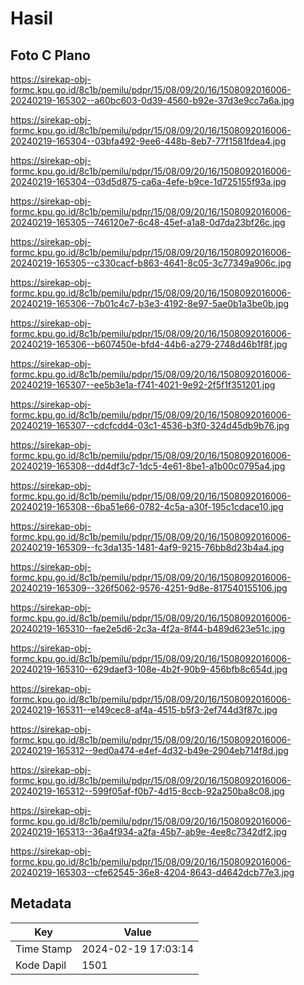 # Hasil

## Foto C Plano

https://sirekap-obj-formc.kpu.go.id/8c1b/pemilu/pdpr/15/08/09/20/16/1508092016006-20240219-165302--a60bc603-0d39-4560-b92e-37d3e9cc7a6a.jpg

https://sirekap-obj-formc.kpu.go.id/8c1b/pemilu/pdpr/15/08/09/20/16/1508092016006-20240219-165304--03bfa492-9ee6-448b-8eb7-77f1581fdea4.jpg

https://sirekap-obj-formc.kpu.go.id/8c1b/pemilu/pdpr/15/08/09/20/16/1508092016006-20240219-165304--03d5d875-ca6a-4efe-b9ce-1d725155f93a.jpg

https://sirekap-obj-formc.kpu.go.id/8c1b/pemilu/pdpr/15/08/09/20/16/1508092016006-20240219-165305--746120e7-6c48-45ef-a1a8-0d7da23bf26c.jpg

https://sirekap-obj-formc.kpu.go.id/8c1b/pemilu/pdpr/15/08/09/20/16/1508092016006-20240219-165305--c330cacf-b863-4641-8c05-3c77349a906c.jpg

https://sirekap-obj-formc.kpu.go.id/8c1b/pemilu/pdpr/15/08/09/20/16/1508092016006-20240219-165306--7b01c4c7-b3e3-4192-8e97-5ae0b1a3be0b.jpg

https://sirekap-obj-formc.kpu.go.id/8c1b/pemilu/pdpr/15/08/09/20/16/1508092016006-20240219-165306--b607450e-bfd4-44b6-a279-2748d46b1f8f.jpg

https://sirekap-obj-formc.kpu.go.id/8c1b/pemilu/pdpr/15/08/09/20/16/1508092016006-20240219-165307--ee5b3e1a-f741-4021-9e92-2f5f1f351201.jpg

https://sirekap-obj-formc.kpu.go.id/8c1b/pemilu/pdpr/15/08/09/20/16/1508092016006-20240219-165307--cdcfcdd4-03c1-4536-b3f0-324d45db9b76.jpg

https://sirekap-obj-formc.kpu.go.id/8c1b/pemilu/pdpr/15/08/09/20/16/1508092016006-20240219-165308--dd4df3c7-1dc5-4e61-8be1-a1b00c0795a4.jpg

https://sirekap-obj-formc.kpu.go.id/8c1b/pemilu/pdpr/15/08/09/20/16/1508092016006-20240219-165308--6ba51e66-0782-4c5a-a30f-195c1cdace10.jpg

https://sirekap-obj-formc.kpu.go.id/8c1b/pemilu/pdpr/15/08/09/20/16/1508092016006-20240219-165309--fc3da135-1481-4af9-9215-76bb8d23b4a4.jpg

https://sirekap-obj-formc.kpu.go.id/8c1b/pemilu/pdpr/15/08/09/20/16/1508092016006-20240219-165309--326f5062-9576-4251-9d8e-817540155106.jpg

https://sirekap-obj-formc.kpu.go.id/8c1b/pemilu/pdpr/15/08/09/20/16/1508092016006-20240219-165310--fae2e5d6-2c3a-4f2a-8f44-b489d623e51c.jpg

https://sirekap-obj-formc.kpu.go.id/8c1b/pemilu/pdpr/15/08/09/20/16/1508092016006-20240219-165310--629daef3-108e-4b2f-90b9-456bfb8c654d.jpg

https://sirekap-obj-formc.kpu.go.id/8c1b/pemilu/pdpr/15/08/09/20/16/1508092016006-20240219-165311--e149cec8-af4a-4515-b5f3-2ef744d3f87c.jpg

https://sirekap-obj-formc.kpu.go.id/8c1b/pemilu/pdpr/15/08/09/20/16/1508092016006-20240219-165312--9ed0a474-e4ef-4d32-b49e-2904eb714f8d.jpg

https://sirekap-obj-formc.kpu.go.id/8c1b/pemilu/pdpr/15/08/09/20/16/1508092016006-20240219-165312--599f05af-f0b7-4d15-8ccb-92a250ba8c08.jpg

https://sirekap-obj-formc.kpu.go.id/8c1b/pemilu/pdpr/15/08/09/20/16/1508092016006-20240219-165313--36a4f934-a2fa-45b7-ab9e-4ee8c7342df2.jpg

https://sirekap-obj-formc.kpu.go.id/8c1b/pemilu/pdpr/15/08/09/20/16/1508092016006-20240219-165303--cfe62545-36e8-4204-8643-d4642dcb77e3.jpg


## Metadata

| Key        | Value               |
| ---------- | ------------------- |
| Time Stamp | 2024-02-19 17:03:14 |
| Kode Dapil | 1501                |



